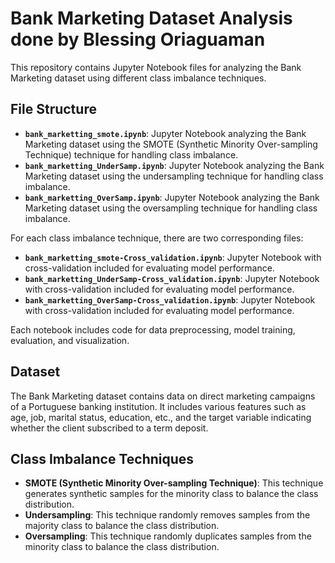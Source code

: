# Bank Marketing Dataset Analysis done by Blessing Oriaguaman

This repository contains Jupyter Notebook files for analyzing the Bank Marketing dataset using different class imbalance techniques.

## File Structure

- **`bank_marketting_smote.ipynb`**: Jupyter Notebook analyzing the Bank Marketing dataset using the SMOTE (Synthetic Minority Over-sampling Technique) technique for handling class imbalance.
- **`bank_marketting_UnderSamp.ipynb`**: Jupyter Notebook analyzing the Bank Marketing dataset using the undersampling technique for handling class imbalance.
- **`bank_marketting_OverSamp.ipynb`**: Jupyter Notebook analyzing the Bank Marketing dataset using the oversampling technique for handling class imbalance.

For each class imbalance technique, there are two corresponding files:

- **`bank_marketting_smote-Cross_validation.ipynb`**: Jupyter Notebook with cross-validation included for evaluating model performance.
- **`bank_marketting_UnderSamp-Cross_validation.ipynb`**: Jupyter Notebook with cross-validation included for evaluating model performance.
- **`bank_marketting_OverSamp-Cross_validation.ipynb`**: Jupyter Notebook with cross-validation included for evaluating model performance.

Each notebook includes code for data preprocessing, model training, evaluation, and visualization.

## Dataset
The Bank Marketing dataset contains data on direct marketing campaigns of a Portuguese banking institution. It includes various features such as age, job, marital status, education, etc., and the target variable indicating whether the client subscribed to a term deposit.

## Class Imbalance Techniques
- **SMOTE (Synthetic Minority Over-sampling Technique)**: This technique generates synthetic samples for the minority class to balance the class distribution.
- **Undersampling**: This technique randomly removes samples from the majority class to balance the class distribution.
- **Oversampling**: This technique randomly duplicates samples from the minority class to balance the class distribution.
